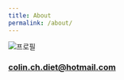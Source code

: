 ```yaml
---
title: About
permalink: /about/
---
```


![프로필](images/2018-03-28-1.PNG)

### colin.ch.diet@hotmail.com
